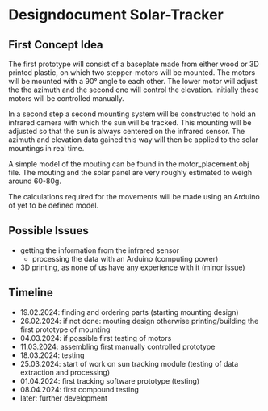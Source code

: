 # Designdocument Solar-Tracker #
## First Concept Idea ##
The first prototype will consist of a baseplate made from either wood or 3D printed plastic, on which two stepper-motors will be mounted. The motors will be mounted with a 90° angle to each other. The lower motor will adjust the the azimuth and the second one will control the elevation. Initially these motors will be controlled manually. 

In a second step a second mounting system will be constructed to hold an infrared camera with which the sun will be tracked. This mounting will be adjusted so that the sun is always centered on the infrared sensor. The azimuth and elevation data gained this way will then be applied to the solar mountings in real time.

A simple model of the mouting can be found in the motor_placement.obj file.
The mouting and the solar panel are very roughly estimated to weigh around 60-80g.

The calculations required for the movements will be made using an Arduino of yet to be defined model.

## Possible Issues ##
- getting the information from the infrared sensor
    - processing the data with an Arduino (computing power)
- 3D printing, as none of us have any experience with it (minor issue)

## Timeline ##
- 19.02.2024: finding and ordering parts (starting mounting design)
- 26.02.2024: if not done: mouting design otherwise printing/building the first prototype of mounting
- 04.03.2024: if possible first testing of motors
- 11.03.2024: assembling first manually controlled prototype
- 18.03.2024: testing
- 25.03.2024: start of work on sun tracking module (testing of data extraction and processing)
- 01.04.2024: first tracking software prototype (testing)
- 08.04.2024: first compound testing
- later: further development
